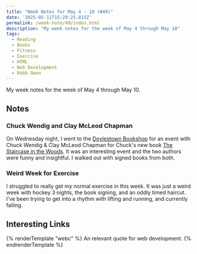 ```yaml
---
title: "Week Notes for May 4 - 10 (#49)"
date: '2025-05-11T15:29:25.815Z'
permalink: /week-note/49/index.html
description: "My week notes for the week of May 4 through May 10"
tags:
  - Reading
  - Books
  - Fitness
  - Exercise
  - HTML
  - Web Development
  - Robb Owen
---
```

My week notes for the week of May 4 through May 10.
<!-- excerpt -->

## Notes

### Chuck Wendig and Clay McLeod Chapman

On Wednesday night, I went to the [Doylestown Bookshop](https://doylestownbookshop.com) for an event with Chuck Wendig & Clay McLeod Chapman for Chuck's new book [The Staircase in the Woods](https://doylestownbookshop.com/book/9780593156568). It was an interesting event and the two authors were funny and insightful. I walked out with signed books from both.

### Weird Week for Exercise

I struggled to really get my normal exercise in this week. It was just a weird week with hockey 3 nights, the book signing, and an oddly timed haircut. I've been trying to get into a rhythm with lifting and running, and currently failing.

## Interesting Links

{% renderTemplate "webc" %}
<shared-link title="HTML Is Like A Camera" url="https://robbowen.digital/wrote-about/html-is-like-a-camera/" author="Robb Owen">
  An relevant quote for web development.
</shared-link>
{% endrenderTemplate %}
